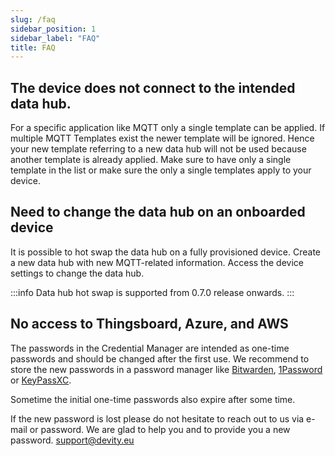 ```yaml
---
slug: /faq
sidebar_position: 1
sidebar_label: "FAQ"
title: FAQ
---
```


## The device does not connect to the intended data hub. 
For a specific application like MQTT only a single template can be applied.
If multiple MQTT Templates exist the newer template will be ignored. Hence your new template referring to a new data hub will not be used because another template is already applied.
Make sure to have only a single template in the list or make sure the only a single templates apply to your device.

## Need to change the data hub on an onboarded device
It is possible to hot swap the data hub on a fully provisioned device. Create a new data hub with new MQTT-related information. Access the device settings to change the data hub.

:::info
Data hub hot swap is supported from  0.7.0 release onwards. 
:::

## No access to Thingsboard, Azure, and AWS
The passwords in the Credential Manager are intended as one-time passwords and should be changed after the first use. We recommend to store the new passwords in a password manager like [Bitwarden](https://bitwarden.com), [1Password](https://1password.com) or [KeyPassXC](https://keepassxc.org/).

Sometime the initial one-time passwords also expire after some time.

If the new password is lost please do not hesitate to reach out to us via e-mail or password. We are glad to help you and to provide you a new password.
[support@devity.eu](mailto:support@devity.eu)
